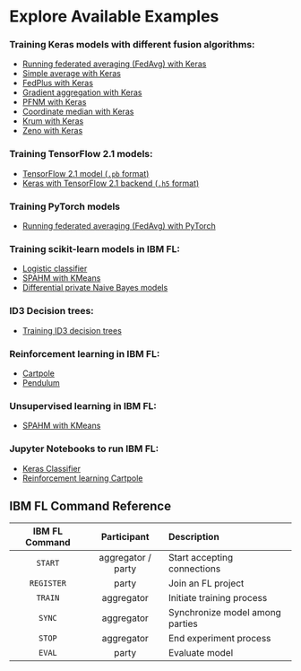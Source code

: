 # Explore Available Examples

### Training Keras models with different fusion algorithms:
* [Running federated averaging (FedAvg) with Keras](fedavg)
* [Simple average with Keras](keras_classifier)
* [FedPlus with Keras](fedplus)
* [Gradient aggregation with Keras](keras_gradient_aggregation)
* [PFNM with Keras](pfnm)
* [Coordinate median with Keras](coordinate_median)
* [Krum with Keras](krum)
* [Zeno with Keras](zeno)

### Training TensorFlow 2.1 models:
* [TensorFlow 2.1 model (`.pb` format)](tf_classifier)
* [Keras with TensorFlow 2.1 backend (`.h5` format)](tf_keras_classifier)

### Training PyTorch models
* [Running federated averaging (FedAvg) with PyTorch](pytorch_classifier)

### Training scikit-learn models in IBM FL:
* [Logistic classifier](sklearn_logclassification)
* [SPAHM with KMeans](spahm)
* [Differential private Naive Bayes models](naive_bayes)

### ID3 Decision trees:
* [Training ID3 decision trees](id3_dt)

### Reinforcement learning in IBM FL:
* [Cartpole](rl_cartpole)
* [Pendulum](rl_pendulum)

### Unsupervised learning in IBM FL:
* [SPAHM with KMeans](spahm)

### Jupyter Notebooks to run IBM FL:
* [Keras Classifier](keras_classifier)
* [Reinforcement learning Cartpole](rl_cartpole)

## IBM FL Command Reference


| IBM FL Command | Participant | Description |
| :-----------: | :-----------: | :----------- |
| `START` | aggregator / party | Start accepting connections|
| `REGISTER` | party | Join an FL project |
| `TRAIN` | aggregator | Initiate training process |
| `SYNC` | aggregator | Synchronize model among parties |
| `STOP` | aggregator | End experiment process |
| `EVAL` | party | Evaluate model |

